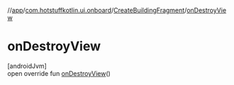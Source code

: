 //[app](../../../index.md)/[com.hotstuffkotlin.ui.onboard](../index.md)/[CreateBuildingFragment](index.md)/[onDestroyView](on-destroy-view.md)

# onDestroyView

[androidJvm]\
open override fun [onDestroyView](on-destroy-view.md)()
